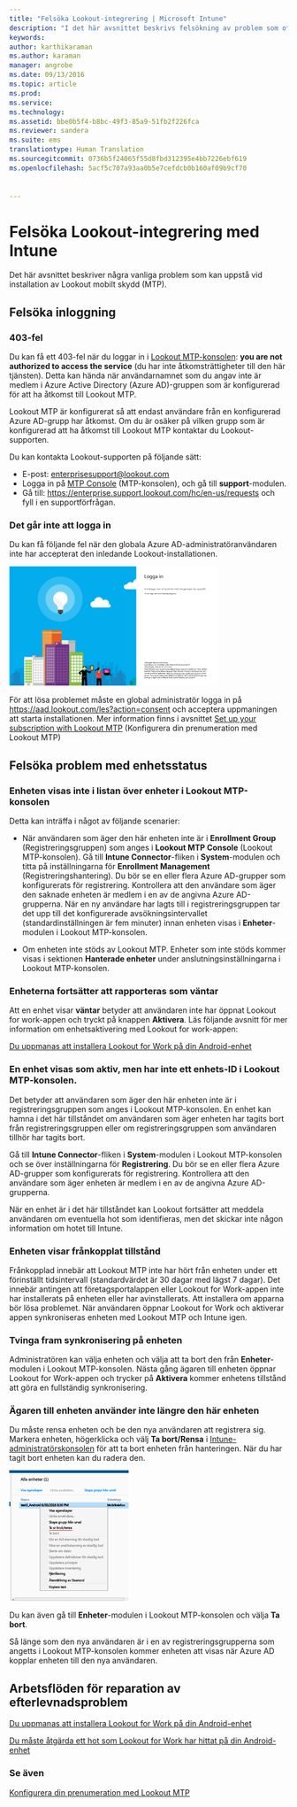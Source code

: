 ```yaml
---
title: "Felsöka Lookout-integrering | Microsoft Intune"
description: "I det här avsnittet beskrivs felsökning av problem som ofta uppstår vid Lookout-integrering"
keywords: 
author: karthikaraman
ms.author: karaman
manager: angrobe
ms.date: 09/13/2016
ms.topic: article
ms.prod: 
ms.service: 
ms.technology: 
ms.assetid: bbe0b5f4-b8bc-49f3-85a9-51fb2f226fca
ms.reviewer: sandera
ms.suite: ems
translationtype: Human Translation
ms.sourcegitcommit: 0736b5f24065f55d8fbd312395e4bb7226ebf619
ms.openlocfilehash: 5acf5c707a93aa0b5e7cefdcb0b160af09b9cf70


---
```


# Felsöka Lookout-integrering med Intune
Det här avsnittet beskriver några vanliga problem som kan uppstå vid installation av Lookout mobilt skydd (MTP).
## Felsöka inloggning
### 403-fel
Du kan få ett 403-fel när du loggar in i [Lookout MTP-konsolen](https://aad.lookout.com):  **you are not authorized to access the service** (du har inte åtkomsträttigheter till den här tjänsten). Detta kan hända när användarnamnet som du angav inte är medlem i Azure Active Directory (Azure AD)-gruppen som är konfigurerad för att ha åtkomst till Lookout MTP.

Lookout MTP är konfigurerat så att endast användare från en konfigurerad Azure AD-grupp har åtkomst. Om du är osäker på vilken grupp som är konfigurerad att ha åtkomst till Lookout MTP kontaktar du Lookout-supporten.

Du kan kontakta Lookout-supporten på följande sätt:

* E-post: enterprisesupport@lookout.com
* Logga in på [MTP Console](http://aad.lookout.com) (MTP-konsolen), och gå till **support**-modulen.
* Gå till: https://enterprise.support.lookout.com/hc/en-us/requests och fyll i en supportförfrågan.

### Det går inte att logga in
Du kan få följande fel när den globala Azure AD-administratöranvändaren inte har accepterat den inledande Lookout-installationen.

![skärmbild av inloggningsskärmen för Lookout som visar inloggningsfelet](../media/mtp/lookout-mtp-consent-not-accepted-error.png)

För att lösa problemet måste en global administratör logga in på https://aad.lookout.com/les?action=consent och acceptera uppmaningen att starta installationen. Mer information finns i avsnittet [Set up your subscription with Lookout MTP](set-up-your-subscription-with-lookout-mtp.md) (Konfigurera din prenumeration med Lookout MTP)

## Felsöka problem med enhetsstatus

### Enheten visas inte i listan över enheter i Lookout MTP-konsolen

Detta kan inträffa i något av följande scenarier:
* När användaren som äger den här enheten inte är i **Enrollment Group** (Registreringsgruppen) som anges i **Lookout MTP Console** (Lookout MTP-konsolen).  Gå till **Intune Connector**-fliken i **System**-modulen och titta på inställningarna för **Enrollment Management** (Registreringshantering).  Du bör se en eller flera Azure AD-grupper som konfigurerats för registrering.  Kontrollera att den användare som äger den saknade enheten är medlem i en av de angivna Azure AD-grupperna.  När en ny användare har lagts till i registreringsgruppen tar det upp till det konfigurerade avsökningsintervallet (standardinställningen är fem minuter) innan enheten visas i **Enheter**-modulen i Lookout MTP-konsolen.

* Om enheten inte stöds av Lookout MTP.  Enheter som inte stöds kommer visas i sektionen **Hanterade enheter** under anslutningsinställningarna i Lookout MTP-konsolen.

### Enheterna fortsätter att rapporteras som **väntar**

Att en enhet visar **väntar** betyder att användaren inte har öppnat Lookout for work-appen och tryckt på knappen **Aktivera**. Läs följande avsnitt för mer information om enhetsaktivering med Lookout for work-appen:

[Du uppmanas att installera Lookout for Work på din Android-enhet ](http://docs.microsoft.com/intune/enduser/you-are-prompted-to-install-lookout-for-work-android)

### En enhet visas som aktiv, men har inte ett enhets-ID i Lookout MTP-konsolen.  
Det betyder att användaren som äger den här enheten inte är i registreringsgruppen som anges i Lookout MTP-konsolen.   En enhet kan hamna i det här tillståndet om användaren som äger enheten har tagits bort från registreringsgruppen eller om registreringsgruppen som användaren tillhör har tagits bort.

Gå till **Intune Connector**-fliken i **System**-modulen i Lookout MTP-konsolen och se över inställningarna för **Registrering**.  Du bör se en eller flera Azure AD-grupper som konfigurerats för registrering.  Kontrollera att den användare som äger enheten är medlem i en av de angivna Azure AD-grupperna.  

När en enhet är i det här tillståndet kan Lookout fortsätter att meddela användaren om eventuella hot som identifieras, men det skickar inte någon information om hotet till Intune.

### Enheten visar frånkopplat tillstånd

Frånkopplad innebär att Lookout MTP inte har hört från enheten under ett förinställt tidsintervall (standardvärdet är 30 dagar med lägst 7 dagar). Det innebär antingen att företagsportalappen eller Lookout for Work-appen inte har installerats på enheten eller har avinstallerats. Att installera om apparna bör lösa problemet. När användaren öppnar Lookout for Work och aktiverar appen synkroniseras enheten med Lookout MTP och Intune igen.    

### Tvinga fram synkronisering på enheten
Administratören kan välja enheten och välja att ta bort den från **Enheter**-modulen i Lookout MTP-konsolen.   Nästa gång ägaren till enheten öppnar Lookout for Work-appen och trycker på **Aktivera** kommer enhetens tillstånd att göra en fullständig synkronisering.

### Ägaren till enheten använder inte längre den här enheten
Du måste rensa enheten och be den nya användaren att registrera sig.  Markera enheten, högerklicka och välj **Ta bort/Rensa** i [Intune-administratörskonsolen](https://manage.microsoft.com) för att ta bort enheten från hanteringen. När du har tagit bort enheten kan du radera den.

![skärmbild som visar enhetsmodulen i Intune-administratörskonsolen och alternativet Ta bort/Rensa](../media/mtp/mtp-retire-device-intune-console.png)

Du kan även gå till **Enheter**-modulen i Lookout MTP-konsolen och välja **Ta bort**.  

Så länge som den nya användaren är i en av registreringsgrupperna som angetts i Lookout MTP-konsolen kommer enheten att visas när Azure AD kopplar enheten till den nya användaren.

## Arbetsflöden för reparation av efterlevnadsproblem
[Du uppmanas att installera Lookout for Work på din Android-enhet]( http://docs.microsoft.com/intune/enduser/you-are-prompted-to-install-lookout-for-work-android)

[Du måste åtgärda ett hot som Lookout for Work har hittat på din Android-enhet ](http://docs.microsoft.com/intune/enduser/you-need-to-resolve-a-threat-found-by-lookout-for-work-android)


### Se även
[Konfigurera din prenumeration med Lookout MTP](https://docs.microsoft.com/en-us/intune/deploy-use/set-up-your-subscription-with-lookout-mtp)



<!--HONumber=Oct16_HO1-->


